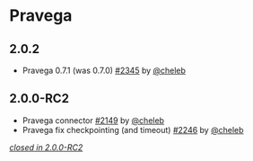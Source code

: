 # Pravega

## 2.0.2

- Pravega 0.7.1 (was 0.7.0) [#2345](https://github.com/akka/alpakka/issues/2345) by [@cheleb](https://github.com/cheleb)


## 2.0.0-RC2

- Pravega connector [#2149](https://github.com/akka/alpakka/issues/2149) by [@cheleb](https://github.com/cheleb)
- Pravega fix checkpointing (and timeout) [#2246](https://github.com/akka/alpakka/issues/2246) by [@cheleb](https://github.com/cheleb)


[*closed in 2.0.0-RC2*](https://github.com/akka/alpakka/issues?q=is%3Aclosed+milestone%3A2.0.0-RC2+label%3Ap%pravega)

